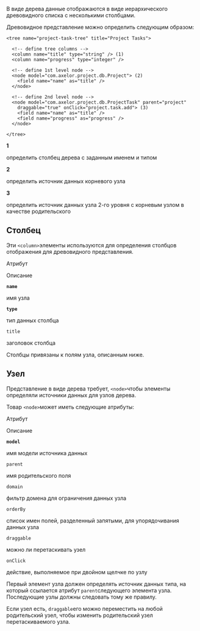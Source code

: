 В виде дерева данные отображаются в виде иерархического древовидного списка с несколькими столбцами.

Древовидное представление можно определить следующим образом:

    <tree name="project-task-tree" title="Project Tasks">
    
      <!-- define tree columns -->
      <column name="title" type="string" /> (1)
      <column name="progress" type="integer" />
    
      <!-- define 1st level node -->
      <node model="com.axelor.project.db.Project"> (2)
        <field name="name" as="title" />
      </node>
    
      <!-- define 2nd level node -->
      <node model="com.axelor.project.db.ProjectTask" parent="project"
        draggable="true" onClick="project.task.add"> (3)
        <field name="name" as="title" />
        <field name="progress" as="progress" />
      </node>
    
    </tree>



**1**

определить столбец дерева с заданным именем и типом

**2**

определить источник данных корневого узла

**3**

определить источник данных узла 2-го уровня с корневым узлом в качестве родительского

[](#column)Столбец
------------------

Эти `<column>`элементы используются для определения столбцов отображения для древовидного представления.



Атрибут

Описание

**`name`**

имя узла

**`type`**

тип данных столбца

`title`

заголовок столбца

Столбцы привязаны к полям узла, описанным ниже.

[](#node)Узел
-------------

Представление в виде дерева требует, `<node>`чтобы элементы определяли источники данных для узлов дерева.

Товар `<node>`может иметь следующие атрибуты:



Атрибут

Описание

**`model`**

имя модели источника данных

`parent`

имя родительского поля

`domain`

фильтр домена для ограничения данных узла

`orderBy`

список имен полей, разделенный запятыми, для упорядочивания данных узла

`draggable`

можно ли перетаскивать узел

`onClick`

действие, выполняемое при двойном щелчке по узлу

Первый элемент узла должен определять источник данных типа, на который ссылается атрибут `parent`следующего элемента узла. Последующие узлы должны следовать тому же правилу.

Если узел есть, `draggable`его можно переместить на любой родительский узел, чтобы изменить родительский узел перетаскиваемого узла.